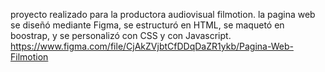 proyecto realizado para la productora audiovisual filmotion.
la pagina web se diseñó mediante Figma, se estructuró en HTML, se maquetó en boostrap, y se personalizó con 
CSS y con Javascript.
https://www.figma.com/file/CjAkZVjbtCfDDqDaZR1ykb/Pagina-Web-Filmotion
